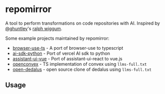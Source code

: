 # repomirror

A tool to perform transformations on code repositories with AI. Inspired by [@ghuntley](https://github.com/ghuntley)'s [ralph wiggum](https://ghuntley.com/ralph).

Some example projects maintained by repomirror:

- [browser-use-ts](https://github.com/yonom/browser-use-ts) - A port of browser-use to typescript
- [ai-sdk-python](https://github.com/yonom/ai-sdk-python) - Port of vercel AI sdk to python
- [assistant-ui-vue](https://github.com/yonom/assistant-ui-vue) - Port of assistant-ui-react to vue.js
- [openconvex](https://github.com/dexhorthy/openconvex) - TS implementation of convex using `llms-full.txt`
- [open-dedalus](https://github.com/yonom/open-dedalus) - open source clone of dedalus using `llms-full.txt`

## Usage

